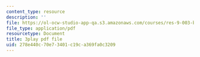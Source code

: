```yaml
---
content_type: resource
description: ''
file: https://ol-ocw-studio-app-qa.s3.amazonaws.com/courses/res-9-003-brains-minds-and-machines-summer-course-summer-2015/278e440c70e73401c19ca369fa0c3209_Unvy1L_NH0c.pdf
file_type: application/pdf
resourcetype: Document
title: 3play pdf file
uid: 278e440c-70e7-3401-c19c-a369fa0c3209
---
```

